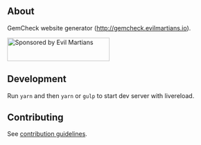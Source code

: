 ## About

GemCheck website generator (http://gemcheck.evilmartians.io).

<a href="https://evilmartians.com/">
<img src="https://evilmartians.com/badges/sponsored-by-evil-martians.svg" alt="Sponsored by Evil Martians" width="236" height="54"></a>

## Development

Run `yarn` and then `yarn` or `gulp` to start dev server with livereload.

## Contributing

See [contribution guidelines](CONTRIBUTING.md).
